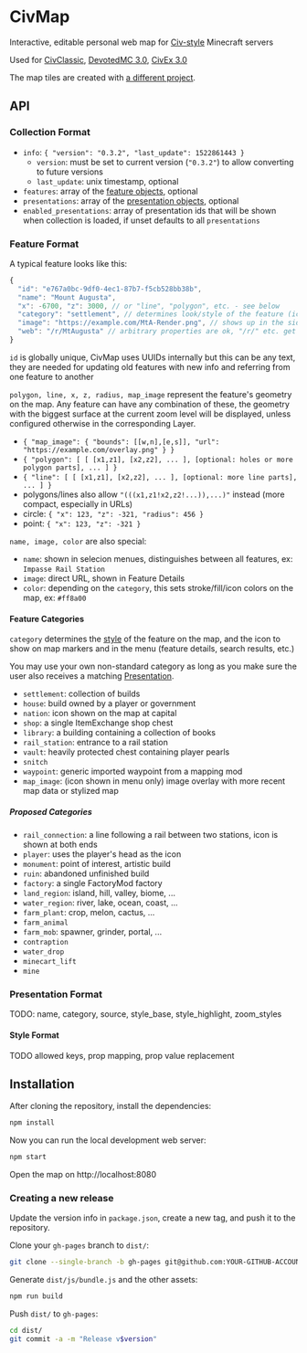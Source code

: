 # CivMap

Interactive, editable personal web map for [Civ-style](https://www.reddit.com/r/CivClassics/) Minecraft servers

Used for [CivClassic](https://ccmap.github.io/), [DevotedMC 3.0](https://dev3map.github.io/), [CivEx 3.0](https://civexmap.github.io/)

The map tiles are created with [a different project](https://github.com/Gjum/voxelmap-cache).

## API

### Collection Format

- `info`: `{ "version": "0.3.2", "last_update": 1522861443 }`
  - `version`: must be set to current version (`"0.3.2"`) to allow converting to future versions
  - `last_update`: unix timestamp, optional
- `features`: array of the [feature objects](#feature-format), optional
- `presentations`: array of the [presentation objects](#presentation-format), optional
- `enabled_presentations`: array of presentation ids that will be shown when collection is loaded, if unset defaults to all `presentations`

### Feature Format

A typical feature looks like this:

```js
{
  "id": "e767a0bc-9df0-4ec1-87b7-f5cb528bb38b",
  "name": "Mount Augusta",
  "x": -6700, "z": 3000, // or "line", "polygon", etc. - see below
  "category": "settlement", // determines look/style of the feature (icon, color, etc.)
  "image": "https://example.com/MtA-Render.png", // shows up in the sidebar
  "web": "/r/MtAugusta" // arbitrary properties are ok, "/r/" etc. get rendered as clickable link
}
```

`id` is globally unique, CivMap uses UUIDs internally but this can be any text, they are needed for updating old features with new info and referring from one feature to another

`polygon, line, x, z, radius, map_image` represent the feature's geometry on the map.
Any feature can have any combination of these, the geometry with the biggest surface at the current zoom level will be displayed, unless configured otherwise in the corresponding Layer.

- `{ "map_image": { "bounds": [[w,n],[e,s]], "url": "https://example.com/overlay.png" } }`
- `{ "polygon": [ [ [x1,z1], [x2,z2], ... ], [optional: holes or more polygon parts], ... ] }`
- `{ "line": [ [ [x1,z1], [x2,z2], ... ], [optional: more line parts], ... ] }`
- polygons/lines also allow `"(((x1,z1!x2,z2!...)),...)"` instead (more compact, especially in URLs)
- circle: `{ "x": 123, "z": -321, "radius": 456 }`
- point: `{ "x": 123, "z": -321 }`

`name, image, color` are also special:

- `name`: shown in selecion menues, distinguishes between all features, ex: `Impasse Rail Station`
- `image`: direct URL, shown in Feature Details
- `color`: depending on the `category`, this sets stroke/fill/icon colors on the map, ex: `#ff8a00`

#### Feature Categories

`category` determines the [style](#style-format) of the feature on the map, and the icon to show on map markers and in the menu (feature details, search results, etc.)

You may use your own non-standard category as long as you make sure the user also receives a matching [Presentation](#presentation-format).

- `settlement`: collection of builds
- `house`: build owned by a player or government
- `nation`: icon shown on the map at capital
- `shop`: a single ItemExchange shop chest
- `library`: a building containing a collection of books
- `rail_station`: entrance to a rail station
- `vault`: heavily protected chest containing player pearls
- `snitch`
- `waypoint`: generic imported waypoint from a mapping mod
- `map_image`: (icon shown in menu only) image overlay with more recent map data or stylized map

##### Proposed Categories

- `rail_connection`: a line following a rail between two stations, icon is shown at both ends
- `player`: uses the player's head as the icon
- `monument`: point of interest, artistic build
- `ruin`: abandoned unfinished build
- `factory`: a single FactoryMod factory
- `land_region`: island, hill, valley, biome, ...
- `water_region`: river, lake, ocean, coast, ...
- `farm_plant`: crop, melon, cactus, ...
- `farm_animal`
- `farm_mob`: spawner, grinder, portal, ...
- `contraption`
- `water_drop`
- `minecart_lift`
- `mine`

### Presentation Format

TODO: name, category, source, style_base, style_highlight, zoom_styles

#### Style Format

TODO allowed keys, prop mapping, prop value replacement

## Installation

After cloning the repository, install the dependencies:
```sh
npm install
```

Now you can run the local development web server:
```sh
npm start
```
Open the map on http://localhost:8080

### Creating a new release

Update the version info in `package.json`, create a new tag, and push it to the repository.

Clone your `gh-pages` branch to `dist/`:
```sh
git clone --single-branch -b gh-pages git@github.com:YOUR-GITHUB-ACCOUNT/CivMap.git dist/
```

Generate `dist/js/bundle.js` and the other assets:
```sh
npm run build
```

Push `dist/` to `gh-pages`:
```sh
cd dist/
git commit -a -m "Release v$version"
```

